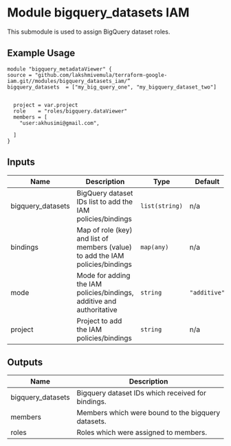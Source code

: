 # Module bigquery_datasets IAM

This submodule is used to assign BigQuery dataset roles.

## Example Usage
```
module "bigquery_metadataViewer" {
source = "github.com/lakshmivemula/terraform-google-iam.git//modules/bigquery_datasets_iam/“
bigquery_datasets  = ["my_big_query_one", "my_bigquery_dataset_two"]


  project = var.project
  role    = "roles/bigquery.dataViewer"
  members = [
    "user:akhusimi@gmail.com",
    
  ]
}
```

<!-- BEGINNING OF PRE-COMMIT-TERRAFORM DOCS HOOK -->
## Inputs

| Name | Description | Type | Default | Required |
|------|-------------|------|---------|:--------:|
| bigquery\_datasets | BigQuery dataset IDs list to add the IAM policies/bindings | `list(string)` | n/a | yes |
| bindings | Map of role (key) and list of members (value) to add the IAM policies/bindings | `map(any)` | n/a | yes |
| mode | Mode for adding the IAM policies/bindings, additive and authoritative | `string` | `"additive"` | no |
| project | Project to add the IAM policies/bindings | `string` | n/a | yes |

## Outputs

| Name | Description |
|------|-------------|
| bigquery\_datasets | Bigquery dataset IDs which received for bindings. |
| members | Members which were bound to the bigquery datasets. |
| roles | Roles which were assigned to members. |

<!-- END OF PRE-COMMIT-TERRAFORM DOCS HOOK -->

